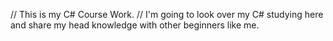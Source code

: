  // This is my C# Course Work.
 // I'm going to look over my C# studying here and share my head knowledge with other beginners like me. 
